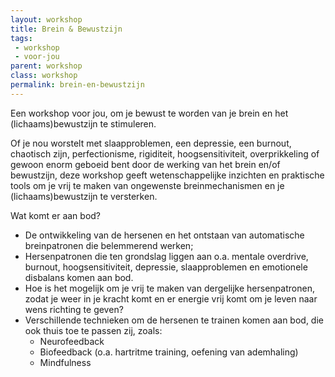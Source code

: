 ```yaml
---
layout: workshop
title: Brein & Bewustzijn
tags:
 - workshop
 - voor-jou
parent: workshop
class: workshop
permalink: brein-en-bewustzijn
---
```

Een workshop voor jou, om je bewust te worden van je brein en het (lichaams)bewustzijn te stimuleren. 

Of je nou worstelt met slaapproblemen, een depressie, een burnout, chaotisch zijn, perfectionisme, rigiditeit, hoogsensitiviteit, overprikkeling of gewoon enorm geboeid bent door de werking van het brein en/of bewustzijn, deze workshop geeft wetenschappelijke inzichten en praktische tools om je vrij te maken van ongewenste breinmechanismen en je (lichaams)bewustzijn te versterken.

Wat komt er aan bod?

* De ontwikkeling van de hersenen en het ontstaan van automatische breinpatronen die belemmerend werken;
* Hersenpatronen die ten grondslag liggen aan o.a. mentale overdrive, burnout, hoogsensitiviteit, depressie, slaapproblemen en emotionele disbalans komen aan bod. 
* Hoe is het mogelijk om je vrij te maken van dergelijke hersenpatronen, zodat je weer in je kracht komt en er energie vrij komt om je leven naar wens richting te geven?
* Verschillende technieken om de hersenen te trainen komen aan bod, die ook thuis toe te passen zij, zoals:
    * Neurofeedback
    * Biofeedback (o.a. hartritme training, oefening van ademhaling)
    * Mindfulness